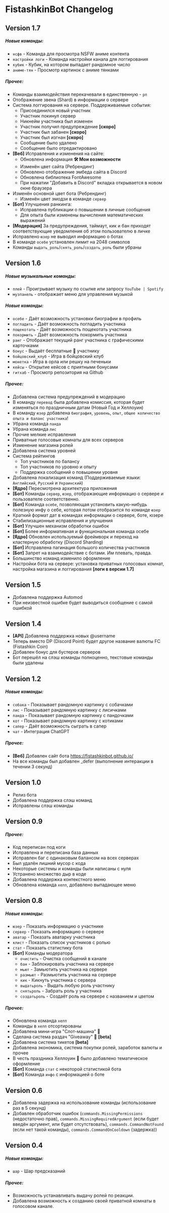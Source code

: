 # FistashkinBot Changelog

## Version 1.7
##### Новые команды:
 - `нсфв` - Команда для просмотра NSFW аниме контента
 - `настройки логи` - Команда настройки канала для логгирования
 - `кубик` - Кубик, на котором выпадает рандомное число
 - `аниме-тян` - Просмотр картинок с аниме тянками
##### Прочее:
 - Команды взаимодействия перекачевали в единственную - `рп`
 - Отображение звена (Shard) в информации о сервере
 - Система логгирования на сервере. Поддерживаемые события:
   - Присоединился новый участник
   - Участник покинул сервер
   - Никнейм участника был изменен
   - Участник получил предупреждение **[скоро]**
   - Участник был забанен **[скоро]**
   - Участник был изгнан **[скоро]**
   - Сообщение было удалено
   - Сообщение было отредактировано
 - **[Веб]** Исправления и изменения на сайте:
   - Обновлена информация **🛠️ Мои возможности**
   - Изменён цвет сайта (Ребрендинг)
   - Обновлено отображение эмбеда сайта в Discord
   - Обновлена библиотека FontAwesome
   - При нажатии "Добавить в Discord" вкладка открывается в новом окне браузера
 - Изменён основной цвет бота (Ребрендинг)
   - Изменён цвет эмодзи в команде `сервер`
 - **[Бот]** Улучшения ранкинга:
   - Исправлена публикации о повышении в личные сообщения
   - Для опыта были изменены вычисления математических выражений
 - **[Модерация]** За предупреждения, таймаут, кик и бан приходят соответствующие уведомления об этом пользователю в личке
 - Исправлено `юзер` не выводил информацию о ботах
 - В команде `осебе` установлен лимит на 2048 символов
 - Команды `выдать_роль`/`снять_роль`/`создать_роль` были убраны
## Version 1.6
##### Новые музыкальные команды:
 - `плей` - Проигрывает музыку по ссылке или запросу `YouTube | Spotify`
 - `музпанель` - отображает меню для управления музыкой
##### Новые команды:
 - `осебе` - Даёт возможность установки биографии в профиль
 - `погладить` - Даёт возможность погладить участника
 - `пощекотать` - Даёт возможность пощекотать участника
 - `покормить` - Даёт возможность покормить участника
 - `ранг` - Отображает текущий ранг участника с графическими карточками
 - `бонус` - Выдаёт бесплатные 🍪 участнику
 - `бойцовский_клуб` - Игра в бойцовский клуб
 - `монетка` - Игра в орла или решку на печеньки
 - `кейсы` - Открытие кейсов с приятными бонусами
 - `гитхаб` - Просмотр репозитория на Github
##### Прочее:
 - Добавлена система предупреждений в модерацию
 - В команду `перевод` была добавлена комиссия, которая будет изменяться по праздничным датам (Новый Год и Хеллоуин)
 - В команду `юзер` добавлена `биография`, `уровень`, `опыт`, `общее количество опыта и баланс участника`!
 - Убрана команда `панда`
 - Убрана команда `лис`
 - Прочие мелкие исправления
 - Приватные голосовые комнаты для всех серверов
 - Изменение магазина ролей
 - Добавлена система уровней
 - Система рейтингов
   - Топ участников по балансу
   - Топ участников по уровню и опыту
   - Поддержка сообщений о повышении уровня
 - Добавлена локализация команд (Поддерживаемые языки: `Английский`, `Русский` и `Украинский`)
 - **[Ядро]** Пересмотрена архитектура приложения
 - **[Бот]** Команды `сервер`, `юзер`, отображающие информацио о сервере и пользователе соответственно.
 - **[Бот]** Команда ``осебе``, позволяющая установить какую-нибудь полезную инфу о себе, которая потом отобразится по команде `юзер`
 - Краткий формат дат в командах информации о сервере, боте, юзере
 - Стабилизационные исправления и улучшения
 - **[Бот]** Улучшен механизм обработки ошибок
 - **[Бот]** Более информативная и функциональная команда осебе
 - **[Ядро]** Обновлен используемый фреймворк и переход на кластерную обработку (Discord Sharding)
 - **[Бот]** Исправлена пагинация большого количества участников
 - **[Бот]** Запрет на взаимодействие с ботами. Им плевать, правда.
 - Большинство команд изменило оформление
 - Настройки бота на сервере: установка приватных голосовых комнат, настройка магазина и логгирования **[логи в версии 1.7]**

## Version 1.5
 - Добавлена поддержка Automod
 - При неизвестной ошибке будет выводиться сообщение с самой ошибкой

## Version 1.4
 - **[API]** Добавлена поддержка новых @username
 - Теперь вместо DP (Discord Point) будет другое название валюты FC (Fistashkin Coin)
 - Добавлен бонус для бустеров серверов
 - Бот перешёл на слэш команды полноценно, текстовые команды были удалены


## Version 1.2
##### Новые команды:
 - `собака` - Показывает рандомную картинку с собачками
 - `лис` - Показывает рандомную картинку с лисичками
 - `панда` - Показывает рандомную картинку с пандочками
 - `кот` - Показывает рандомную картинку с котиками
 - `сапер` - Даёт возможность сыграть в сапер
 - `чат` - Интеграция ChatGPT
##### Прочее:
 - **[Веб]** Добавлен сайт бота https://fistashkinbot.github.io/
 - На все команды был добавлен _defer (выполнение интеракции в течении 3 секунд)

## Version 1.0
 - Релиз бота
 - Добавлена поддержка слэш команд
 - Исправлены слэш команды

## Version 0.9
##### Прочее:
 - Код переписан под коги
 - Исправлена и переписана база данных
 - Исправлен баг с одинаковым балансом на всех серверах
 - Был удалён лишний мусор с кода
 - Некоторые системы и команды были написаны с нуля
 - Устранено множество дыр в коде
 - Добавлена поддержка контекстного меню
 - Обновлена команда `хелп`, добавлено выпадающее меню

## Version 0.8
##### Новые команды:
 - `юзер` - Показать информацию о участнике
 - `сервер` - Показать информацию о сервере
 - `аватар` - Показать аватарку участника
 - `клист` - Показать список участников с ролью
 - `стат` - Показать статистику бота
 - **[Бот]** Команды модератора
   - `очистить` - Очистка сообщений в канале
   - `бан` - Заблокировать участника на сервере
   - `мьют` - Замьютить участника на сервере
   - `размьют` - Размьютить участника на сервере
   - `кик` - Кикнуть участника с сервера
   - `выдатьроль` - Выдать любую роль участнику
   - `снятьроль` - Забрать роль у участника
   - `создатьроль` - Создаёт роль на сервере с названием и цветом
##### Прочее:
 - Обновлена команда `хелп`
 - Команды в `хелп` отсортированы
 - Добавлена мини-игра "Слот-машина" 🎰
 - Сделана система раздач "Giveaway" 🎉 **[beta]**
 - Добавлена система тикетов **[beta]**
 - Добавлена экономика, система покупки ролей, заработок валюты и прочее
 - В честь праздника Хеллоуин 🎃 было добавлено тематическое оформление
 - **[Бот]** Команда `стат` с некоторой статистикой бота
 - **[Бот]** Команда `инфо` с информацией о боте

## Version 0.6
 - Добавлена задержка на использование команды (использование раз в 5 секунд)
 - Добавлен обработчик ошибок (`commands.MissingPermissions` (недостаточно прав), `commands.MissingRequiredArgument` (если будет введён аргумент, или будет отсутствовать), `commands.CommandNotFound` (если нет такой команды), `commands.CommandOnCooldown` (задержка))

## Version 0.4
##### Новые команды:
 - `шар` - Шар предсказаний
##### Прочее:
 - Возможность устанавливать выдачу ролей по реакции.
 - Добавлена возможность к созданию своей приватной комнаты в голосовом канале.
